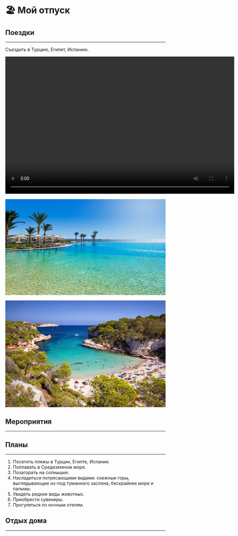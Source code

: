# 🏖 Мой отпуск

## Поездки
---
Съездить в Турцию, Египет, Испанию.

<video width="720" height="432" controls="controls">
  <source src="Antaly.mov" type="video/mp4">
</video>

![Египет](Egypt.jpg)

![Испания](Spain.jpg)

## Мероприятия
---


## Планы
---
1. Посетить пляжы в Турции, Египте, Испании.
2. Поплавать в Средиземном море.
3. Позагорать на солнышке.
4. Насладиться потрясающими видами: снежные горы, выглядывающее из-под туманного заслона, бескрайнее море и пальмы.
5. Увидеть редкие виды животных.
6. Приобрести сувениры.
7. Прогуляться по ночным отелям.


## Отдых дома
---

